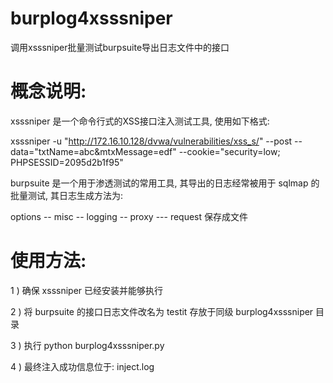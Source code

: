 # burplog4xsssniper
调用xsssniper批量测试burpsuite导出日志文件中的接口

# 概念说明: 

xsssniper  是一个命令行式的XSS接口注入测试工具, 使用如下格式: 

xsssniper -u "http://172.16.10.128/dvwa/vulnerabilities/xss_s/"  --post --data="txtName=abc&mtxMessage=edf"  --cookie="security=low; PHPSESSID=2095d2b1f95"

burpsuite  是一个用于渗透测试的常用工具, 其导出的日志经常被用于 sqlmap 的批量测试, 其日志生成方法为:

options  --   misc --  logging  --  proxy ---  request     保存成文件



# 使用方法:

1 ) 确保 xsssniper 已经安装并能够执行

2 ) 将 burpsuite 的接口日志文件改名为 testit 存放于同级 burplog4xsssniper 目录

3 ) 执行 python burplog4xsssniper.py

4 ) 最终注入成功信息位于:  inject.log

